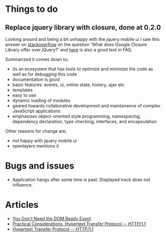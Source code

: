 # Things to do

## Replace jquery library with closure, done at 0.2.0

Looking around and being a bit unhappy with the jquery mobile ui I saw this answer on [stackoverflow](https://stackoverflow.com/questions/1690197/what-does-google-closure-library-offer-over-jquery) on the question 'What does Google Closure Library offer over jQuery?' and [here](https://github.com/google/closure-library/wiki/Frequently-Asked-Questions) is also a good text in FAQ.

Summarized it comes down to;
  * its an ecosystem that has tools to optimize and minimize the code as well as for debugging this code
  * documentation is good
  * basic features: events, ui, online state, history, ajax etc
  * templates
  * easy to use
  * dynamic loading of modules
  * geared towards collaborative development and maintanence of complex JavaScript applications
  * emphasizes object-oriented style programming, namespacing, dependency declaration, type checking, interfaces, and encapsulation

Other reasons for change are;
  * not happy with jquery mobile ui
  * openlayers mentions it

# Bugs and issues
* Application hangs after some time is past. Displayed track does not influence.

# Articles
* [You Don't Need the DOM Ready Event](http://thanpol.as/javascript/you-dont-need-dom-ready)
* [Practical Considerations, Hypertext Transfer Protocol -- HTTP/1.1]( https://www.w3.org/Protocols/rfc2616/rfc2616-sec8.html#sec8.1.4)
* [Hypertext Transfer Protocol -- HTTP/1.1](https://www.w3.org/Protocols/rfc2616/rfc2616.html)
